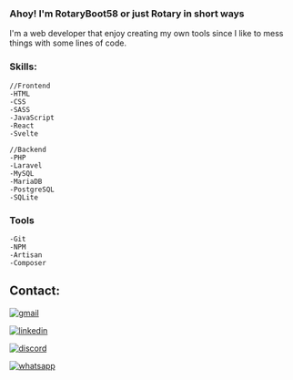 ### Ahoy! I'm RotaryBoot58 or just Rotary in short ways

I'm a web developer that enjoy creating my own tools since I like to mess things with some lines of code.

### Skills:
    //Frontend
    -HTML
    -CSS
    -SASS
    -JavaScript
    -React
    -Svelte

    //Backend
    -PHP
    -Laravel
    -MySQL
    -MariaDB
    -PostgreSQL
    -SQLite
    
### Tools
    -Git
    -NPM
    -Artisan
    -Composer

## Contact:
[![gmail](https://img.shields.io/badge/Gmail-D14836?style=for-the-badge&logo=gmail&logoColor=white)](mailto:petersoncraft20@gmail.com)

[![linkedin](https://img.shields.io/badge/linkedin-0A66C2?style=for-the-badge&logo=linkedin&logoColor=white)](https://www.linkedin.com/in/petersontri/)

[![discord](https://img.shields.io/badge/discord-5865F2?style=for-the-badge&logo=discord&logoColor=white)](https://discordapp.com/users/304823529684336640/)

[![whatsapp](https://img.shields.io/badge/whatsapp-25D366?style=for-the-badge&logo=whatsapp&logoColor=white)](https://wa.me/5551996658112)
